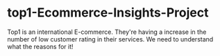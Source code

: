 # top1-Ecommerce-Insights-Project
Top1 is an international E-commerce. They're having a increase in the number of low customer rating in their services. We need to understand what the reasons for it!
